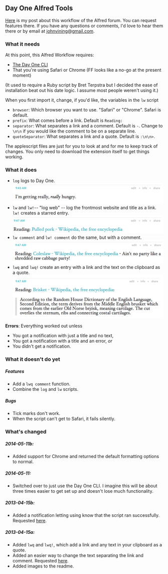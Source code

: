 ## Day One Alfred Tools

[Here](http://www.alfredforum.com/topic/1436-day-one-tools-logging-and-logging-from-safari/) is my post about this workflow of the Alfred forum. You can request features there. If you have any questions or comments, I'd love to hear them there or by email at <johnvining@gmail.com>.

### What it needs

At this point, this Alfred Workflow requires:

* [The Day One CLI](http://dayoneapp.com/tools/)
* That you're using Safari or Chrome (FF looks like a no-go at the present moment)

(It used to require a Ruby script by Bret Terpstra but I decided the ease of installation beat out his date logic. I assume most people weren't using it.)

When you first import it, change, if you'd like, the variables in the `lw` script

* `browser`: Which browser you want to use. "Safari" or "Chrome". Safari is default.
* `prefix`: What comes before a link. Default is `Reading: `
* `separator`: What separates a link and a comment. Default is ` - `. Change to `\n\n` if you would like the comment to be on a separate line.
* `quoteSeparator`: What separates a link and a quote. Default is `:\n\n>`.

The applescript files are just for you to look at and for me to keep track of changes. You only need to download the extension itself to get things working.

### What it does

* `log` logs to Day One.
	![log example](imgs/log-hungry.png)
* `lw` and `lw!`-- "log web" -- log the frontmost website and title as a link. `lw!` creates a starred entry.
	![lw example](imgs/lw-pulled-pork.png)
* `lw comment` and `lw! comment` do the same, but with a comment.
	![lw with comment exmaple](imgs/lwc-coleslaw.png)
* `lwq` and `lwq!` create an entry with a link and the text on the clipboard as a quote. 
	![lwq example](imgs/lwq-brisket.png)

**Errors**: Everything worked out unless

* You got a notification with just a title and no text,
* You got a notification with a title and an error, *or*
* You didn't get a notification.

### What it doesn't do yet

##### Features

* Add a `lwq comment` function.
* Combine the `log` and `lw` scripts.

##### Bugs

* Tick marks don't work.
* When the script can't get to Safari, it fails silently.

### What's changed

##### 2014-05-11b:

* Added support for Chrome and returned the default formatting options to normal.

##### 2014-05-11:

* Switched over to just use the Day One CLI. I imagine this will be about three times easier to get set up and doesn't lose much functionality.

##### 2013-04-15b:

* Added a notification letting using know that the script ran successfully. Requested [here](http://www.alfredforum.com/topic/1436-day-one-tools-logging-and-logging-from-safari/?p=7315).

##### 2013-04-15a:

* Added `lwq` and `lwq!`, which add a link and any text in your clipboard as a quote.
* Added an easier way to change the text separating the link and comment. Requested [here](http://www.alfredforum.com/topic/1436-day-one-tools-logging-and-logging-from-safari/?p=7584).
* Added images to the readme.